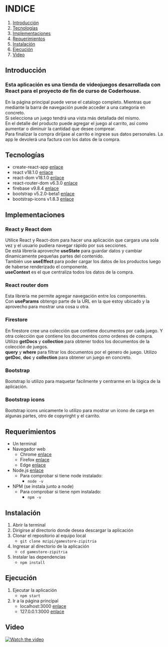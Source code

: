 # INDICE
1. [Introducción](#introducción)
2. [Tecnologías](#tecnologías)
3. [Implementaciones](#implementaciones)
4. [Requerimientos](#requerimientos)
5. [Instalación](#instalación)
6. [Ejecución](#ejecución)
7. [Video](#video)

## Introducción

### Esta aplicación es una tienda de videojuegos desarrollada con React para el proyecto de fin de curso de Coderhouse.

En la página principal puede verse el catalogo completo. Mientras que mediante la barra de navegación puede acceder a una categoría en concreto.  
Si selecciona un juego tendrá una vista más detallada del mismo.  
En el detalle del producto puede agregar el juego al carrito, así como aumentar o diminuir la cantidad que desee comprear.  
Para finalizar la compra dirijase al carrito e ingrese sus datos personales.
La app le devolerá una factura con los datos de la compra.

## Tecnologías
* create-react-app [enlace](https://www.npmjs.com/package/create-react-app)
* react v18.1.0 [enlace](https://www.npmjs.com/package/react)
* react-dom v18.1.0 [enlace](https://www.npmjs.com/package/react-dom)
* react-router-dom v6.3.0 [enlace](https://www.npmjs.com/package/react-router-dom)
* firebase v9.8.4 [enlace](https://www.npmjs.com/package/firebase)
* bootstrap v5.2.0-beta1 [enlace](https://www.npmjs.com/package/bootstrap)
* bootstrap-icons v1.8.3 [enlace](https://www.npmjs.com/package/bootstrap-icons)

## Implementaciones

### React y React dom
Utilice React y React-dom para hacer una aplicación que cargara una sola vez y el usuario pudiera navegar rápido por sus secciones.  
De está librería aproveche **useState** para guardar datos y cambiar dinamicamente pequeñas partes del contenido.   
También use **useEffect** para poder cargar los datos de los productos luego de haberse renderizado el componente.  
**useContext** es el que centraliza todos los datos de la compra.

### React router dom
Esta librería me permite agregar navegación entre los componentes.   
Con **useParams** obtengo parte de la URL en la que estoy ubicado y la aprovecho para mostrar una cosa u otra.

### Firestore
En firestore cree una colección que contiene documentos por cada juego. Y otra colección que contiene los documentos como ordenes de compra.  
Utilizo **getDocs** y **collection** para obtener todos los documentos de la colección de juegos.  
**query** y **where** para filtrar los documentos por el genero de juego.
Utilizo **getDoc**, **doc** y **collection** para obtener un juego en concreto.

### Bootstrap
Bootstrap lo utilizo para maquetar facilmente y centrarme en la lógica de la aplicación.

### Bootstrap icons
Bootstrap icons unicamente lo utilizo para mostrar un ícono de carga en algunas partes, otro de copyrirght y el carrito.

## Requerimientos
* Un terminal
* Navegador web
    * Chrome [enlace](https://www.google.com/intl/es/chrome/?brand=YTUH&gclid=Cj0KCQjw_viWBhD8ARIsAH1mCd4bGJlLD5NwmC03wrf6p_17319JpVVembMglYzt_3K8lv2xTACWcKcaAg2cEALw_wcB&gclsrc=aw.ds)
    * Firefox [enlace](https://www.mozilla.org/es-ES/firefox/new/)
    * Edge [enlace](https://www.microsoft.com/es-es/edge)
* Node.js [enlace](https://nodejs.org/es/download)
    * Para comprobar si tiene node instalado:
        * `node -v`
* NPM (se instala junto a node)
    * Para comprobar si tiene npm instalado:
        * `npm -v`

## Instalación
1. Abrir la terminal
2. Dirigirse al directorio donde desea descargar la aplicación
3. Clonar el repositorio al equipo local
    * `git clone mzipi/gamestore-zipitria`
4. Ingresar al directorio de la aplicación
    * `cd gamestore-zipitria`
5. Instalar las dependencias
    * `npm install`

## Ejecución
1. Ejecutar la aplicación
    * `npm start`
2. Ir a la página principal
    * localhost:3000 [enlace](http://localhost:3000)
    * 127.0.0.1:3000 [enlace](http://127.0.0.1:3000)

## Video
[![Watch the video](https://i.imgur.com/4reLU8G.png)](https://drive.google.com/file/d/1zfmCVv9OFTiAUEyr7HbFXqKYXqcjLTlL/view?usp=sharing)